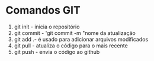 # Comandos GIT
1) git init - inicia o repositório
2) git commit - 'git commit -m "nome da atualização
3) git add .- é usado para adicionar arquivos modificados
4) git pull - atualiza o código para o mais recente
5) git push - envia o código ao github
